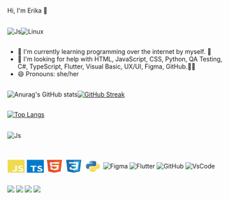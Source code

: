 ### 
Hi, I'm Erika 👋
##

<img align="center" alt="Js" height="150" width="160" src="https://user-images.githubusercontent.com/123373495/224064320-6db5bb95-8e9e-4672-b9bb-120f20ae410e.gif"><img align="center" alt="Linux " height="150" width="160" src="https://cdn.jsdelivr.net/gh/devicons/devicon/icons/linux/linux-original.svg">

##

- 🌱 I'm currently learning programming over the internet by myself. 🫡
- 🤔 I'm looking for help with HTML, JavaScript, CSS, Python, QA Testing, C#, TypeScript, Flutter,  Visual Basic, UX/UI, Figma, GitHub.😵‍💫
- 😄 Pronouns: she/her

##

![Anurag's GitHub stats](https://github-readme-stats.vercel.app/api?username=erikasilverio&show_icons=true&theme=radical)[![GitHub Streak](http://github-readme-streak-stats.herokuapp.com?user=Erika%20Silverio&theme=dracula)](https://git.io/streak-stats)
##
[![Top Langs](https://github-readme-stats.vercel.app/api/top-langs/?username=erikasilverio)](https://github.com/erikasilverio/github-readme-stats)

##


<img align="center" alt="Js" height="200" width="280" src="https://user-images.githubusercontent.com/123373495/224063925-ba3b48a5-b215-40c3-9030-e9f4f081acff.gif">

##



<div style="display: inline_block"><br>
  <img align="center" alt="Js" height="30" width="40" src="https://raw.githubusercontent.com/devicons/devicon/master/icons/javascript/javascript-plain.svg">
  <img align="center" alt="Ts" height="30" width="40" src="https://raw.githubusercontent.com/devicons/devicon/master/icons/typescript/typescript-plain.svg">
  <img align="center" alt="HTML" height="30" width="40" src="https://raw.githubusercontent.com/devicons/devicon/master/icons/html5/html5-original.svg">
  <img align="center" alt="CSS" height="30" width="40" src="https://raw.githubusercontent.com/devicons/devicon/master/icons/css3/css3-original.svg">
  <img align="center" alt="Python" height="30" width="40" src="https://raw.githubusercontent.com/devicons/devicon/master/icons/python/python-original.svg">
  <img align="center" alt="Figma" height="30" width="40" src="https://cdn.jsdelivr.net/gh/devicons/devicon/icons/figma/figma-original.svg">
  <img align="center" alt="Flutter" height="30" width="40" src="https://cdn.jsdelivr.net/gh/devicons/devicon/icons/flutter/flutter-original.svg">
  <img align="center" alt="GitHub" height="30" width="40" src="https://cdn.jsdelivr.net/gh/devicons/devicon/icons/github/github-original-wordmark.svg">
  <img align="center" alt="VsCode" height="30" width="40" src="https://cdn.jsdelivr.net/gh/devicons/devicon/icons/vscode/vscode-original.svg">
   

##

<div> 

  
  <a href="https://instagram.com/erika_silverio" target="_blank"><img src="https://img.shields.io/badge/-Instagram-%23E4405F?style=for-the-badge&logo=instagram&logoColor=white" target="_blank"></a>
 	<a href="https://www.twitch.tv/erika_silverio" target="_blank"><img src="https://img.shields.io/badge/Twitch-9146FF?style=for-the-badge&logo=twitch&logoColor=white" target="_blank"></a>
   <a href = "mailto:cms.silverio@gmail.com"><img src="https://img.shields.io/badge/-Gmail-%23333?style=for-the-badge&logo=gmail&logoColor=white" target="_blank"></a>
  <a href="https://www.linkedin.com/in/erika-silverio/" target="_blank"><img src="https://img.shields.io/badge/-LinkedIn-%230077B5?style=for-the-badge&logo=linkedin&logoColor=white" target="_blank"></a> 

</div>

  
  ##
  
  

